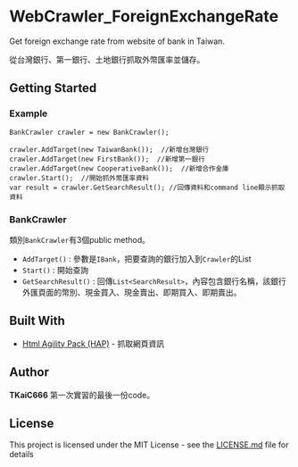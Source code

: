 # WebCrawler_ForeignExchangeRate
Get foreign  exchange rate from website of bank in Taiwan.

從台灣銀行、第一銀行、土地銀行抓取外幣匯率並儲存。


## Getting Started

### Example
```
BankCrawler crawler = new BankCrawler();

crawler.AddTarget(new TaiwanBank());  //新增台灣銀行
crawler.AddTarget(new FirstBank());  //新增第一銀行
crawler.AddTarget(new CooperativeBank());  //新增合作金庫
crawler.Start();  //開始抓外幣匯率資料
var result = crawler.GetSearchResult(); //回傳資料和command line顯示抓取資料
```

### BankCrawler
類別`BankCrawler`有3個public method。
* `AddTarget()` : 參數是`IBank`，把要查詢的銀行加入到`Crawler`的List
* `Start()` : 開始查詢
* `GetSearchResult()` : 回傳`List<SearchResult>`，內容包含銀行名稱，該銀行外匯頁面的幣別、現金買入、現金賣出、即期買入、即期賣出。

## Built With
* [Html Agility Pack (HAP)](https://github.com/zzzprojects/html-agility-pack) - 抓取網頁資訊


## Author
**TKaiC666** 
第一次實習的最後一份code。


## License
This project is licensed under the MIT License - see the [LICENSE.md](https://github.com/TKaiC666/WebCrawler_ForeignExchangeRate/blob/master/LICENSE) file for details
